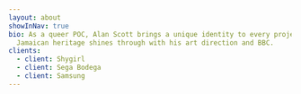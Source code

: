 ```yaml
---
layout: about
showInNav: true
bio: As a queer POC, Alan Scott brings a unique identity to every project. His
  Jamaican heritage shines through with his art direction and BBC.
clients:
  - client: Shygirl
  - client: Sega Bodega
  - client: Samsung
---
```

